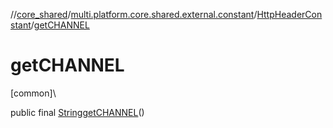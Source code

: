 //[core_shared](../../../index.md)/[multi.platform.core.shared.external.constant](../index.md)/[HttpHeaderConstant](index.md)/[getCHANNEL](get-c-h-a-n-n-e-l.md)

# getCHANNEL

[common]\

public final [String](https://developer.android.com/reference/kotlin/java/lang/String.html)[getCHANNEL](get-c-h-a-n-n-e-l.md)()
